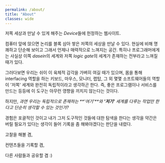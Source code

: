 ```yaml
---
permalink: /about/
title: "About"
classes: wide
---
```


저쪽 세상과 만날 수 있게 해주는 *Device*들에 헌정하는 웹사이트.

컴퓨터 앞에 앉으면 논리를 블록 삼아 쌓은 저쪽의 세상을 만날 수 있다. 현실에 비해 명쾌하고 단순해 보이고 그래서 언제나 매력적으로 느껴지는 공간. 특히나 프로그래머에게는 사실상 이쪽 *dasein*의 세계와 저쪽 *logic gate*의 세계가 존재하는 전부라고 느껴질 때가 있다.

그러다보면 우리는 쉬이 이 육체적 감각을 가벼히 여길 때가 있으며, 몸을 통해 interfacing 역할을 하는 키보드, 마우스, 모니터, 랩탑, 그 외 몇몇 소프트웨어들의 역할이 '저쪽' 세계와 완전히 독립적이라고 생각하곤 한다. 즉, 좋은 프로그램이나 서비스를 만드는 등등에 이 도구는 아무런 영향을 끼치지 않는다는 것이다.

하지만, _과연 우리는 독립적으로 존재하는 **'여기'**와 **'저기'** 세계를 다루는 작업만 한다고 단순히 생각할 수 있는 것인가?_

경험은 포괄적인 것이고 내가 그저 도구적인 것들에 대한 탐색을 한다는 생각을 약간은 버릴 필요가 있다는 생각이 들어 기록을 좀 해봐야겠다는 판단을 내렸다.


고찰을 해볼 겸,  

컨텐츠들을 기록할 겸,  

다른 사람들과 공유할 겸 :)



